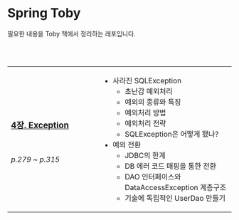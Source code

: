 # Spring Toby

필요한 내용을 Toby 책에서 정리하는 레포입니다.

<br/><br/>


<table width="100%">
<tr width="100%">
<td width="40%">

### [4장. Exception]()

<br/>

*p.279 ~ p.315*

</td>
<td width="100%">

- 사라진 SQLException
  - 초난감 예외처리
  - 예외의 종류와 특징
  - 예외처리 방법
  - 예외처리 전략
  - SQLException은 어떻게 됐나?
- 예외 전환
  - JDBC의 한계
  - DB 에러 코드 매핑을 통한 전환
  - DAO 인터페이스와 DataAccessException 계층구조
  - 기술에 독립적인 UserDao 만들기

</td>
</tr>
</table>